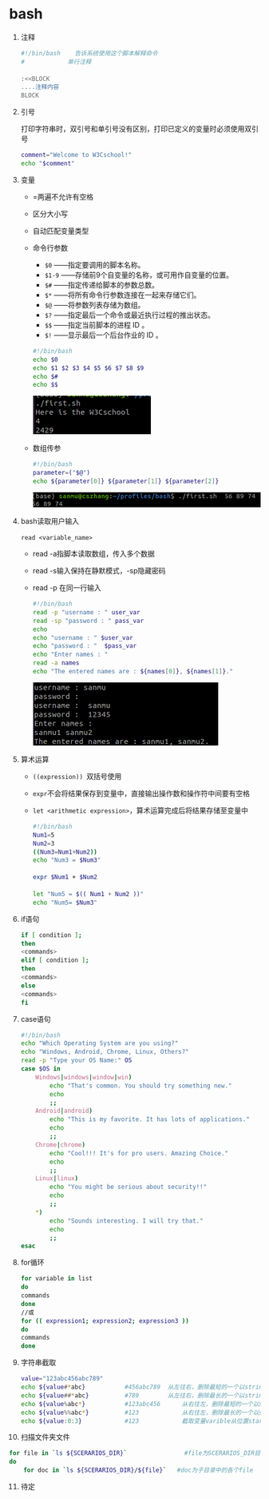 # bash

1. 注释

   ```bash
   #!/bin/bash    告诉系统使用这个脚本解释命令
   #			单行注释
    
   :<<BLOCK
   ....注释内容
   BLOCK
   
   ```

2. 引号

   打印字符串时，双引号和单引号没有区别，打印已定义的变量时必须使用双引号

   ```bash
   comment="Welcome to W3Cschool!"
   echo "$comment"
   ```

3. 变量

   - =两遍不允许有空格

   - 区分大小写

   - 自动匹配变量类型

   - 命令行参数

     - `$0` ——指定要调用的脚本名称。
     - `$1-9` ——存储前9个自变量的名称，或可用作自变量的位置。
     - `$#` ——指定传递给脚本的参数总数。
     - `$*` ——将所有命令行参数连接在一起来存储它们。
     - `$@` ——将参数列表存储为数组。
     - `$?` ——指定最后一个命令或最近执行过程的推出状态。
     - `$$` ——指定当前脚本的进程 ID 。
     - `$!` ——显示最后一个后台作业的 ID 。

     ```bash
     #!/bin/bash
     echo $0 
     echo $1 $2 $3 $4 $5 $6 $7 $8 $9
     echo $#
     echo $$     
     ```

     ![image-20221027142959651](./bash.assets/image-20221027142959651.png)

   - 数组传参

     ```bash
     #!/bin/bash
     parameter=("$@")
     echo ${parameter[0]} ${parameter[1]} ${parameter[2]}
     ```

     ![image-20221027143618615](./bash.assets/image-20221027143618615.png)

4. bash读取用户输入

   `read <variable_name>`

   - read -a指脚本读取数组，传入多个数据

   - read -s输入保持在静默模式，-sp隐藏密码

   - read -p 在同一行输入

     ```bash
     #!/bin/bash
     read -p "username : " user_var
     read -sp "password : " pass_var
     echo
     echo "username : " $user_var
     echo "password : "  $pass_var
     echo "Enter names : "
     read -a names
     echo "The entered names are : ${names[0]}, ${names[1]}."
     ```

     ![image-20221027145055626](./bash.assets/image-20221027145055626.png)

5. 算术运算

   - `((expression)) `双括号使用

   - `expr`不会将结果保存到变量中，直接输出操作数和操作符中间要有空格

   - `let <arithmetic expression>`，算术运算完成后将结果存储至变量中

     ```bash
     #!/bin/bash
     Num1=5
     Num2=3
     ((Num3=Num1+Num2))
     echo "Num3 = $Num3"
     
     expr $Num1 + $Num2
     
     let "Num5 = $(( Num1 + Num2 ))"
     echo "Num5= $Num3"
     ```

     

6. if语句

   ```bash
   if [ condition ];
   then
   <commands>
   elif [ condition ];
   then
   <commands>
   else
   <commands>
   fi
   ```

7. case语句

   ```bash
   #!/bin/bash
   echo "Which Operating System are you using?"
   echo "Windows, Android, Chrome, Linux, Others?"
   read -p "Type your OS Name:" OS
   case $OS in
       Windows|windows|window|win)
           echo "That's common. You should try something new."
           echo
           ;;
       Android|android)
           echo "This is my favorite. It has lots of applications."
           echo
           ;;
       Chrome|chrome)
           echo "Cool!!! It's for pro users. Amazing Choice."
           echo
           ;;
       Linux|linux)
           echo "You might be serious about security!!"
           echo
           ;;
       *)
           echo "Sounds interesting. I will try that."
           echo
           ;;
   esac
   ```

8. for循环

   ```bash
   for variable in list
   do
   commands
   done
   //或
   for (( expression1; expression2; expression3 ))
   do
   commands
   done
   ```

9. 字符串截取

   ```bash
   value="123abc456abc789"
   echo ${value#*abc}           #456abc789  从左往右，删除最短的一个以string结尾的子串，即截取第一个string子串之后的字符串
   echo ${value##*abc}          #789		从左往右，删除最长的一个以string结尾的子串，即截取最后一个string子串之后的字符串
   echo ${value%abc*}           #123abc456		从右往左，删除最短的一个以string开头的子串，即截取最后一个string子串之前的字符串
   echo ${value%%abc*}          #123			从右往左，删除最长的一个以string开头的子串，即截取第一个string子串之前的字符串
   echo ${value:0:3}            #123			截取变量varible从位置start开始长度为len的子串。第一个字符的位置为0
   ```

   

10. 扫描文件夹文件

   ```bash
   for file in `ls ${SCERARIOS_DIR}` 				#file为SCERARIOS_DIR目录下的各个文件
   do
       for doc in `ls ${SCERARIOS_DIR}/${file}`   #doc为子目录中的各个file
   ```

   

11. 待定






